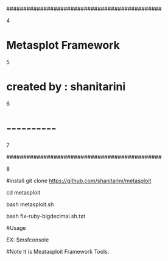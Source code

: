 

##############################################

4

#                 Metasplot Framework       #

5

#          created by : shanitarini          #

6

#               ----------                   #

7

##############################################

8


#install
git clone https://github.com/shanitarini/metasploit


cd metasploit


bash metasploit.sh


bash fix-ruby-bigdecimal.sh.txt

#Usage


EX:
$msfconsole




#Note
It is Meatasploit Framework Tools.






